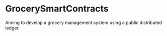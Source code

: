 # GrocerySmartContracts
Aiming to develop a grocery management system using a public distributed ledger. 
